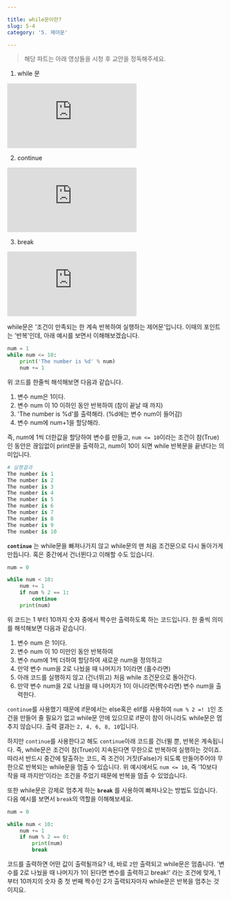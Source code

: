 ```yaml
---

title: while문이란?
slug: 5-4
category: '5. 제어문'

---
```


> 해당 파트는 아래 영상들을 시청 후 교안을 정독해주세요. 

1. while 문
<iframe class="w-full" style="aspect-ratio: 16 / 9;" src="https://www.youtube.com/embed/B2cGQW_Hyik?list=PLGPF8gvWLYypeEoFNTfSHdFL5WRLAfmmm" title="YouTube video player" frameborder="0" allow="accelerometer; autoplay; clipboard-write; encrypted-media; gyroscope; picture-in-picture" allowfullscreen></iframe>

2. continue
<iframe class="w-full" style="aspect-ratio: 16 / 9;" src="https://www.youtube.com/embed/MGBvRQLtpGQ?list=PLGPF8gvWLYypeEoFNTfSHdFL5WRLAfmmm" title="YouTube video player" frameborder="0" allow="accelerometer; autoplay; clipboard-write; encrypted-media; gyroscope; picture-in-picture" allowfullscreen></iframe>

3. break
<iframe class="w-full" style="aspect-ratio: 16 / 9;" src="https://www.youtube.com/embed/uBsd0t_4Pzs?list=PLGPF8gvWLYypeEoFNTfSHdFL5WRLAfmmm" title="YouTube video player" frameborder="0" allow="accelerometer; autoplay; clipboard-write; encrypted-media; gyroscope; picture-in-picture" allowfullscreen></iframe>


while문은 '조건이 만족되는 한 계속 반복하여 실행하는 제어문'입니다. 이때의 포인트는 '반복'인데, 아래 예시를 보면서 이해해보겠습니다. 
```python
num = 1
while num <= 10:
	print('The number is %d' % num)
	num += 1
```
위 코드를 한줄씩 해석해보면 다음과 같습니다. 
1. 변수 num은 1이다. 
2. 변수 num 이 10 이하인 동안 반복하여 (참이 끝날 때 까지)
3. 'The number is %d'를 출력해라. (%d에는 변수 num이 들어감)
4. 변수 num에 num+1을 할당해라. 

즉, num에 1씩 더한값을 할당하여 변수를 만들고, `num <= 10`이라는 조건이 참(True)인 동안은 끊임없이 print문을 출력하고, num이 10이 되면 while 반복문을 끝낸다는 의미입니다.
```python
# 실행결과
The number is 1
The number is 2
The number is 3
The number is 4 
The number is 5 
The number is 6 
The number is 7 
The number is 8 
The number is 9 
The number is 10
```

__`continue`__ 는 while문을 빠져나가지 않고 while문의 맨 처음 조건문으로 다시 돌아가게 만듭니다. 혹은 중간에서 건너뛴다고 이해할 수도 있습니다.

```python
num = 0

while num < 10:
	num += 1
	if num % 2 == 1:
		continue
	print(num)
```
위 코드는 1 부터 10까지 숫자 중에서 짝수만 출력하도록 하는 코드입니다. 한 줄씩 의미를 해석해보면 다음과 같습니다. 
1. 변수 num 은 1이다.
2. 변수 num 이 10 미만인 동안 반복하여
3. 변수 num에 1씩 더하여 할당하여 새로운 num을 정의하고
4. 만약 변수 num을 2로 나눴을 때 나머지가 1이라면 (홀수라면)
5. 아래 코드를 실행하지 않고 (건너뛰고) 처음 while 조건문으로 돌아간다.
6. 만약 변수 num을 2로 나눴을 때 나머지가 1이 아니라면(짝수라면) 변수 num을 출력한다. 

`continue`를 사용했기 때문에 if문에서는 else혹은 elif를 사용하여 `num % 2 =! 1`인 조건을 만들어 줄 필요가 없고 while문 안에 있으므로 if문이 참이 아니라도 while문은 멈추지 않습니다. 출력 결과는 `2, 4, 6, 8, 10`입니다. 

하지만 `continue`를 사용한다고 해도 `continue`아래 코드를 건너뛸 뿐, 반복은 계속됩니다. 즉, while문은 조건이 참(True)이 지속된다면 무한으로 반복하여 실행하는 것이죠. 따라서 반드시 중간에 탈출하는 코드, 즉 조건이 거짓(False)가 되도록 만들어주어야 무한으로 반복되는 while문을 멈출 수 있습니다. 위 예시에서도 `num <= 10`, 즉 '10보다 작을 때 까지만'이라는 조건을 주었기 때문에 반복을 멈출 수 있었습니다.

또한 while문은 강제로 멈추게 하는 __`break`__ 를 사용하여 빠져나오는 방법도 있습니다. 다음 예시를 보면서 `break`의 역할을 이해해보세요. 
```python
num = 0

while num < 10:
	num += 1
	if num % 2 == 0:
		print(num)
		break
```
코드를 출력하면 어떤 값이 출력될까요? 네, 바로 `2`만 출력되고 while문은 멈춥니다. '변수를 2로 나눴을 때 나머지가 1이 된다면 변수를 출력하고 break!' 라는 조건에 맞게, 1부터 10까지의 숫자 중 첫 번째 짝수인 2가 출력되자마자 while문은 반복을 멈추는 것이지요. 



